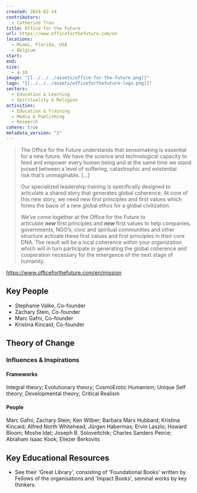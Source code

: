 ```yaml
---
created: 2024-02-14
contributors:
  - Catherine Tran
title: Office for the Future
url: https://www.officeforthefuture.com/en
locations:
  - Miami, Florida, USA
  - Belgium
start: 
end: 
size:
  - 4-10
image: "[[../../../assets/office-for-the-future.png]]"
logo: "[[../../../assets/officeforthefuture-logo.png]]"
sectors:
  - Education & Learning
  - Spirituality & Religion
activities:
  - Education & Training
  - Media & Publishing
  - Research
cohere: true
metadata_version: "1"
---
```

>The Office for the Future understands that sensemaking is essential for a new future. We have the science and technological capacity to feed and empower every human being and at the same time we stand poised between a level of suffering, catastrophic and existential risk that’s unimaginable. [...]
>
>Our specialized leadership training is specifically designed to articulate a shared story that generates global coherence. At core of this new story, we need new first principles and first values which forms the basis of a new global ethos for a global civilization.
>
>We’ve come together at the Office for the Future to articulate **_new_** first principles and **_new_** first values to help companies, governments, NGO’s, civic and spiritual communities and other structure activate these first values and first principles in their core DNA. The result will be a local coherence within your organization which will in turn participate in generating the global coherence and cooperation necessary for the emergence of the next stage of humanity.

https://www.officeforthefuture.com/en/mission

## Key People

- Stephanie Valke, Co-founder
- Zachary Stein, Co-founder
- Marc Gafni, Co-founder
- Kristina Kincaid; Co-founder

## Theory of Change

### Influences & Inspirations

#### Frameworks

Integral theory; Evolutionary theory; CosmoErotic Humanism; Unique Self theory; Developmental theory; Critical Realism
#### People

Marc Gafni; Zachary Stein; Ken Wilber; Barbara Marx Hubbard; Kristina Kincaid; Alfred North Whitehead; Jürgen Habermas; Ervin Laszlo; Howard Bloom; Moshe Idel; Joseph B. Soloveitchik; Charles Sanders Peirce; Abraham Isaac Kook; Eliezer Berkovits

## Key Educational Resources

- See their 'Great Library', consisting of 'Foundational Books' written by Fellows of the organisations and 'Impact Books', seminal works by key thinkers.














